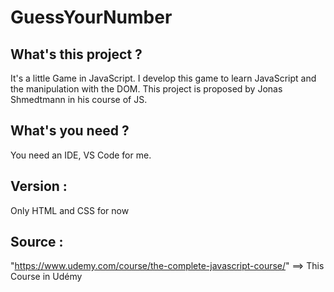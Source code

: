 # GuessYourNumber

## What's this project ?

It's a little Game in JavaScript. I develop this game to learn JavaScript and the manipulation with the DOM.
This project is proposed by Jonas Shmedtmann in his course of JS.

## What's you need ?

You need an IDE, VS Code for me.

## Version :

Only HTML and CSS for now

## Source :

"https://www.udemy.com/course/the-complete-javascript-course/" ==> This Course in Udémy</a>

